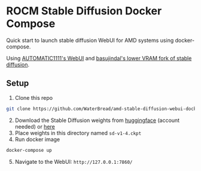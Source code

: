# ROCM Stable Diffusion Docker Compose

Quick start to launch stable diffusion WebUI for AMD systems using docker-compose.

Using [AUTOMATIC1111's WebUI](https://github.com/AUTOMATIC1111/stable-diffusion-webui) and [basujindal's lower VRAM fork of stable diffusion](https://github.com/basujindal/stable-diffusion).

## Setup

1. Clone this repo

```bash
git clone https://github.com/WaterBread/amd-stable-diffusion-webui-docker
```

2. Download the Stable Diffusion weights from [huggingface](https://huggingface.co/CompVis/stable-diffusion-v-1-4-original) (account needed) or [here](https://drive.yerf.org/wl/?id=EBfTrmcCCUAGaQBXVIj5lJmEhjoP1tgl)
3. Place weights in this directory named `sd-v1-4.ckpt`
4. Run docker image
```bash
docker-compose up
```
5. Navigate to the WebUI: `http://127.0.0.1:7860/`
